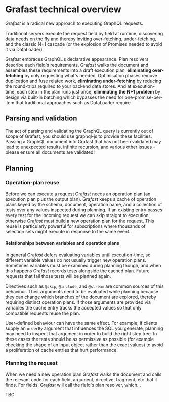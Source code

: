 # Grafast technical overview

Gra*fast* is a radical new approach to executing GraphQL requests.

Traditional servers execute the request field by field at runtime, discovering
data needs on the fly and thereby inviting over-fetching, under-fetching, and
the classic N+1 cascade (or the explosion of Promises needed to avoid it via
DataLoader).

Gra*fast* embraces GraphQL's declarative appearance. Plan resolvers describe
each field's requirements, Gra*fast* walks the document and assembles these
requirements into a draft execution plan, **eliminating over-fetching** by only
requesting what's needed. Optimisation phases remove duplication and fuse
related work, **eliminating under-fetching** by reducing the round-trips
required to your backend data stores. And at execution-time, each step in the
plan runs just once, **eliminating the N+1 problem** by design via built-in
batching which bypasses the need for one-promise-per-item that traditional
approaches such as DataLoader require.

## Parsing and validation

The act of parsing and validating the GraphQL query is currently out of scope of
Grafast, you should use graphql-js to provide these facilities. Passing a
GraphQL document into Grafast that has not been validated may lead to unexpected
results, infinite recursion, and various other issues - please ensure all
documents are validated!

## Planning

### Operation-plan reuse

Before we can execute a request Gra*fast* needs an operation plan (an execution
plan plus the output plan). Gra*fast* keeps a cache of operation plans keyed by
the schema, document, operation name, and a collection of tests over any values
inspected during planning.
If an existing entry passes every test for the incoming request we can skip
straight to execution; otherwise Gra*fast* must build a new operation plan
for the request.
This reuse is particularly powerful for subscriptions where thousands of
selection sets might execute in response to the same event.

#### Relationships between variables and operation plans

In general Gra*fast* defers evaluating variables until execution-time, so
different variable values do not usually trigger new operation plans.
Sometimes variables must be examined during planning though, and when this
happens Gra*fast* records tests alongside the cached plan.
Future requests that fail those tests will be planned again.

Directives such as `@skip`, `@include`, and `@stream` are common sources of this
behaviour.
Their arguments need to be evaluated while planning because they can change
which branches of the document are explored, thereby requiring distinct
operation plans.
If those arguments are provided via variables the cache entry tracks the
accepted values so that only compatible requests reuse the plan.

User-defined behaviour can have the same effect.
For example, if clients supply an `orderBy` argument that influences the SQL
you generate, planning may need to inspect that argument in order to build the
right step tree.
In these cases the tests should be as permissive as possible (for example
checking the shape of an input object rather than the exact values) to avoid a
proliferation of cache entries that hurt performance.

### Planning the request

When we need a new operation plan Gra*fast* walks the document and calls the
relevant code for each field, argument, directive, fragment, etc that it finds.
For fields, Gra*fast* will call the field's plan resolver, which...

TBC

